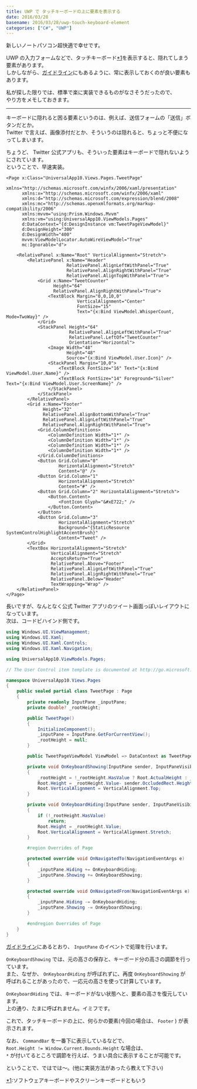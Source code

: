 ```yaml
---
title: UWP で タッチキーボードの上に要素を表示する
date: 2016/03/28
basename: 2016/03/28/uwp-touch-keyboard-element
categories: ["C#", "UWP"]
---
```


新しいノートパソコン超快適で幸せです。

UWP の入力フォームなどで、タッチキーボード[\*1](#f-b7611c67 "ソフトウェアキーボードやスクリーンキーボードともいう")を表示すると、隠れてしまう要素があります。  
しかしながら、[ガイドライン](https://msdn.microsoft.com/ja-jp/library/windows/apps/hh972345.aspx)にもあるように、常に表示しておくのが良い要素もあります。

私が探した限りでは、標準で楽に実装できるものがなさそうだったので、  
やり方をメモしておきます。

---

キーボードに隠れると困る要素というのは、例えば、送信フォームの「送信」ボタンだとか。  
Twitter で言えば、画像添付だとか、そういうのは隠れると、ちょっと不便になってしまいます。

ちょうど、 Twitter 公式アプリも、そういった要素はキーボードで隠れないようにされています。  
ということで、早速実装。

```xml:UniversalApp10/Views/Pages/TweetPage.xaml -->
<Page x:Class="UniversalApp10.Views.Pages.TweetPage"
      xmlns="http://schemas.microsoft.com/winfx/2006/xaml/presentation"
      xmlns:x="http://schemas.microsoft.com/winfx/2006/xaml"
      xmlns:d="http://schemas.microsoft.com/expression/blend/2008"
      xmlns:mc="http://schemas.openxmlformats.org/markup-compatibility/2006"
      xmlns:mvvm="using:Prism.Windows.Mvvm"
      xmlns:vm="using:UniversalApp10.ViewModels.Pages"
      d:DataContext="{d:DesignInstance vm:TweetPageViewModel}"
      d:DesignHeight="300"
      d:DesignWidth="400"
      mvvm:ViewModelLocator.AutoWireViewModel="True"
      mc:Ignorable="d">

    <RelativePanel x:Name="Root" VerticalAlignment="Stretch">
        <RelativePanel x:Name="Header"
                       RelativePanel.AlignLeftWithPanel="True"
                       RelativePanel.AlignRightWithPanel="True"
                       RelativePanel.AlignTopWithPanel="True">
            <Grid x:Name="TweetCounter"
                  Height="64"
                  RelativePanel.AlignRightWithPanel="True">
                <TextBlock Margin="0,0,10,0"
                           VerticalAlignment="Center"
                           FontSize="15"
                           Text="{x:Bind ViewModel.WhisperCount, Mode=TwoWay}" />
            </Grid>
            <StackPanel Height="64"
                        RelativePanel.AlignLeftWithPanel="True"
                        RelativePanel.LeftOf="TweetCounter"
                        Orientation="Horizontal">
                <Image Width="48"
                       Height="48"
                       Source="{x:Bind ViewModel.User.Icon}" />
                <StackPanel Margin="10,0">
                    <TextBlock FontSize="16" Text="{x:Bind ViewModel.User.Name}" />
                    <TextBlock FontSize="14" Foreground="Silver" Text="{x:Bind ViewModel.User.ScreenName}" />
                </StackPanel>
            </StackPanel>
        </RelativePanel>
        <Grid x:Name="Footer"
              Height="32"
              RelativePanel.AlignBottomWithPanel="True"
              RelativePanel.AlignLeftWithPanel="True"
              RelativePanel.AlignRightWithPanel="True">
            <Grid.ColumnDefinitions>
                <ColumnDefinition Width="1*" />
                <ColumnDefinition Width="1*" />
                <ColumnDefinition Width="1*" />
                <ColumnDefinition Width="1*" />
            </Grid.ColumnDefinitions>
            <Button Grid.Column="0"
                    HorizontalAlignment="Stretch"
                    Content="@" />
            <Button Grid.Column="1"
                    HorizontalAlignment="Stretch"
                    Content="#" />
            <Button Grid.Column="2" HorizontalAlignment="Stretch">
                <Button.Content>
                    <FontIcon Glyph="&#xE722;" />
                </Button.Content>
            </Button>
            <Button Grid.Column="3"
                    HorizontalAlignment="Stretch"
                    Background="{StaticResource SystemControlHighlightAccentBrush}"
                    Content="Tweet" />
        </Grid>
        <TextBox HorizontalAlignment="Stretch"
                 VerticalAlignment="Stretch"
                 AcceptsReturn="True"
                 RelativePanel.Above="Footer"
                 RelativePanel.AlignLeftWithPanel="True"
                 RelativePanel.AlignRightWithPanel="True"
                 RelativePanel.Below="Header"
                 TextWrapping="Wrap" />
    </RelativePanel>
</Page>
```

長いですが、なんとなく公式 Twitter アプリのツイート画面っぽいレイアウトになっています。  
次は、コードビハインド側です。

```cs:UniversalApp10/Views/TweetPage.xaml.cs
using Windows.UI.ViewManagement;
using Windows.UI.Xaml;
using Windows.UI.Xaml.Controls;
using Windows.UI.Xaml.Navigation;

using UniversalApp10.ViewModels.Pages;

// The User Control item template is documented at http://go.microsoft.com/fwlink/?LinkId=234236

namespace UniversalApp10.Views.Pages
{
    public sealed partial class TweetPage : Page
    {
        private readonly InputPane _inputPane;
        private double? _rootHeight;

        public TweetPage()
        {
            InitializeComponent();
            _inputPane = InputPane.GetForCurrentView();
            _rootHeight = null;
        }

        public TweetPageViewModel ViewModel => DataContext as TweetPageViewModel;

        private void OnKeyboardShowing(InputPane sender, InputPaneVisibilityEventArgs args)
        {
            _rootHeight = !_rootHeight.HasValue ? Root.ActualHeight : _rootHeight;
            Root.Height = _rootHeight.Value- sender.OccludedRect.Height; // *
            Root.VerticalAlignment = VerticalAlignment.Top;
        }

        private void OnKeyboardHiding(InputPane sender, InputPaneVisibilityEventArgs args)
        {
            if (!_rootHeight.HasValue)
                return;
            Root.Height = _rootHeight.Value;
            Root.VerticalAlignment = VerticalAlignment.Stretch;
        }

        #region Overrides of Page

        protected override void OnNavigatedTo(NavigationEventArgs e)
        {
            _inputPane.Hiding += OnKeyboardHiding;
            _inputPane.Showing += OnKeyboardShowing;
        }

        protected override void OnNavigatedFrom(NavigationEventArgs e)
        {
            _inputPane.Hiding -= OnKeyboardHiding;
            _inputPane.Showing -= OnKeyboardShowing;
        }

        #endregion Overrides of Page
    }
}
```

[ガイドライン](https://msdn.microsoft.com/ja-jp/library/windows/apps/mt185611.aspx)にあるとおり、 `InputPane` のイベントで処理を行います。

`OnKeyboardShowing` では、元の高さの保存と、キーボード分の高さの調節を行っています。  
また、なぜか、 `OnKeyboardHiding` が呼ばれずに、再度 `OnKeyboardShowing` が  
呼ばれることがあったので、一応元の高さを使って計算しています。

`OnKeyboardHiding` では、キーボードがない状態へと、要素の高さを復元しています。  
上の通り、たまに呼ばれません。イミフです。

これで、タッチキーボードの上に、何らかの要素(今回の場合は、 `Footer` ) が表示されます。

なお、 `CommandBar` を一番下に表示しているなどで、  
`Root.Height != Window.Current.Bounds.Height` な場合は、  
`*` が付いてるところで調節を行えば、うまい具合に表示することが可能です。

ということで、ではでは～。(他に実装方法があったら教えて下さい)

[\*1](#fn-b7611c67):ソフトウェアキーボードやスクリーンキーボードともいう
